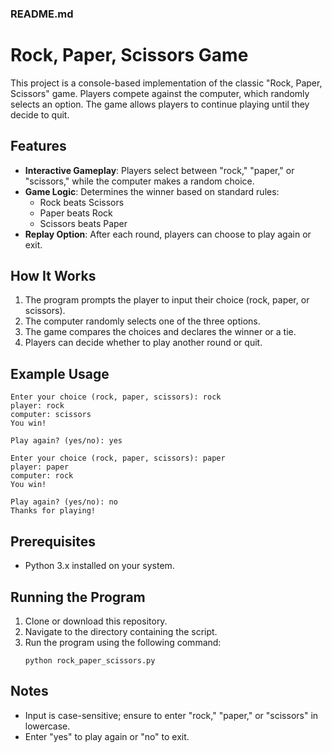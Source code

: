 ### README.md  

# Rock, Paper, Scissors Game  

This project is a console-based implementation of the classic "Rock, Paper, Scissors" game. Players compete against the computer, which randomly selects an option. The game allows players to continue playing until they decide to quit.  

## Features  
- **Interactive Gameplay**: Players select between "rock," "paper," or "scissors," while the computer makes a random choice.  
- **Game Logic**: Determines the winner based on standard rules:  
  - Rock beats Scissors  
  - Paper beats Rock  
  - Scissors beats Paper  
- **Replay Option**: After each round, players can choose to play again or exit.  

## How It Works  
1. The program prompts the player to input their choice (rock, paper, or scissors).  
2. The computer randomly selects one of the three options.  
3. The game compares the choices and declares the winner or a tie.  
4. Players can decide whether to play another round or quit.  

## Example Usage  
```
Enter your choice (rock, paper, scissors): rock  
player: rock  
computer: scissors  
You win!  

Play again? (yes/no): yes  

Enter your choice (rock, paper, scissors): paper  
player: paper  
computer: rock  
You win!  

Play again? (yes/no): no  
Thanks for playing!  
```  

## Prerequisites  
- Python 3.x installed on your system.  

## Running the Program  
1. Clone or download this repository.  
2. Navigate to the directory containing the script.  
3. Run the program using the following command:  
   ```
   python rock_paper_scissors.py  
   ```  

## Notes  
- Input is case-sensitive; ensure to enter "rock," "paper," or "scissors" in lowercase.  
- Enter "yes" to play again or "no" to exit.  

